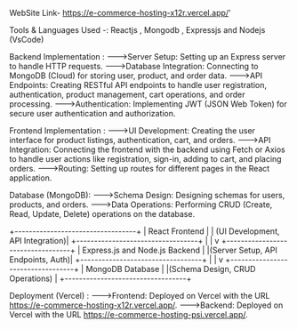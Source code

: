 WebSite Link- https://e-commerce-hosting-x12r.vercel.app/'

Tools & Languages Used -: Reactjs , Mongodb , Expressjs and Nodejs (VsCode)

Backend Implementation :
--->Server Setup: Setting up an Express server to handle HTTP requests.
--->Database Integration: Connecting to MongoDB (Cloud) for storing user, product, and order data.
--->API Endpoints: Creating RESTful API endpoints to handle user registration, authentication, product management, cart operations, and order processing.
--->Authentication: Implementing JWT (JSON Web Token) for secure user authentication and authorization.

Frontend Implementation :
--->UI Development: Creating the user interface for product listings, authentication, cart, and orders.
--->API Integration: Connecting the frontend with the backend using Fetch or Axios to handle user actions like registration, sign-in, adding to cart, and placing orders.
--->Routing: Setting up routes for different pages in the React application.

Database (MongoDB):
--->Schema Design: Designing schemas for users, products, and orders.
--->Data Operations: Performing CRUD (Create, Read, Update, Delete) operations on the database.

+----------------------------------+
|         React Frontend           |
| (UI Development, API Integration)|
+----------------------------------+
                 |
                 |
                 v
+----------------------------------+
|   Express.js and Node.js Backend |
|(Server Setup, API Endpoints, Auth)|
+----------------------------------+
                 |
                 |
                 v
+----------------------------------+
|          MongoDB Database        |
|(Schema Design, CRUD Operations)  |
+----------------------------------+


Deployment (Vercel) :
--->Frontend: Deployed on Vercel with the URL https://e-commerce-hosting-x12r.vercel.app/.
--->Backend: Deployed on Vercel with the URL https://e-commerce-hosting-psi.vercel.app/.
